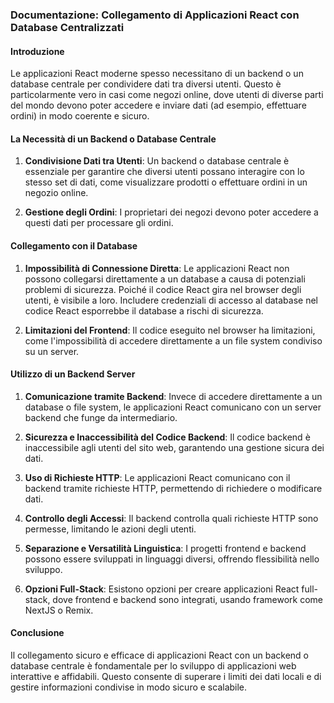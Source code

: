 ### Documentazione: Collegamento di Applicazioni React con Database Centralizzati

#### Introduzione

Le applicazioni React moderne spesso necessitano di un backend o un database centrale per condividere dati tra diversi utenti. Questo è particolarmente vero in casi come negozi online, dove utenti di diverse parti del mondo devono poter accedere e inviare dati (ad esempio, effettuare ordini) in modo coerente e sicuro.

#### La Necessità di un Backend o Database Centrale

1. **Condivisione Dati tra Utenti**: Un backend o database centrale è essenziale per garantire che diversi utenti possano interagire con lo stesso set di dati, come visualizzare prodotti o effettuare ordini in un negozio online.

2. **Gestione degli Ordini**: I proprietari dei negozi devono poter accedere a questi dati per processare gli ordini.

#### Collegamento con il Database

1. **Impossibilità di Connessione Diretta**: Le applicazioni React non possono collegarsi direttamente a un database a causa di potenziali problemi di sicurezza. Poiché il codice React gira nel browser degli utenti, è visibile a loro. Includere credenziali di accesso al database nel codice React esporrebbe il database a rischi di sicurezza.

2. **Limitazioni del Frontend**: Il codice eseguito nel browser ha limitazioni, come l'impossibilità di accedere direttamente a un file system condiviso su un server.

#### Utilizzo di un Backend Server

1. **Comunicazione tramite Backend**: Invece di accedere direttamente a un database o file system, le applicazioni React comunicano con un server backend che funge da intermediario.

2. **Sicurezza e Inaccessibilità del Codice Backend**: Il codice backend è inaccessibile agli utenti del sito web, garantendo una gestione sicura dei dati.

3. **Uso di Richieste HTTP**: Le applicazioni React comunicano con il backend tramite richieste HTTP, permettendo di richiedere o modificare dati.

4. **Controllo degli Accessi**: Il backend controlla quali richieste HTTP sono permesse, limitando le azioni degli utenti.

5. **Separazione e Versatilità Linguistica**: I progetti frontend e backend possono essere sviluppati in linguaggi diversi, offrendo flessibilità nello sviluppo.

6. **Opzioni Full-Stack**: Esistono opzioni per creare applicazioni React full-stack, dove frontend e backend sono integrati, usando framework come NextJS o Remix.

#### Conclusione

Il collegamento sicuro e efficace di applicazioni React con un backend o database centrale è fondamentale per lo sviluppo di applicazioni web interattive e affidabili. Questo consente di superare i limiti dei dati locali e di gestire informazioni condivise in modo sicuro e scalabile.
